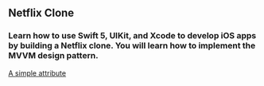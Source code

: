 ## Netflix Clone ##

### Learn how to use Swift 5, UIKit, and Xcode to develop iOS apps by building a Netflix clone. You will learn how to implement the MVVM design pattern. ###
[A simple attribute](https://github.com/stevencurtis/CoreDataToDo/blob/master/Images/TaskEntity.png)
